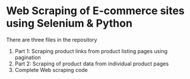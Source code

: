 # Web Scraping of E-commerce sites using Selenium &amp; Python
There are three files in the repository
1. Part 1: Scraping product links from product listing pages using pagination <br>
2. Part 2: Scraping of product data from individual product pages
3. Complete Web scraping code
